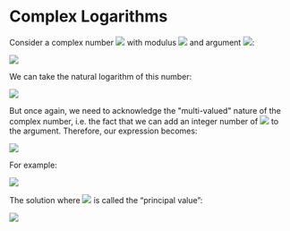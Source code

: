 # Complex Logarithms

Consider a complex number <img src="https://render.githubusercontent.com/render/math?math=z "> with modulus <img src="https://render.githubusercontent.com/render/math?math=|z| "> and argument <img src="https://render.githubusercontent.com/render/math?math=\theta ">:

<img src="https://render.githubusercontent.com/render/math?math=z = |z|e^{i \theta}">

We can take the natural logarithm of this number:

<img src="https://render.githubusercontent.com/render/math?math=\ln z = \left(\ln  |z| e^{i \theta} \right) = \ln |z| %2B\ i \theta ">

But once again, we need to acknowledge the "multi-valued" nature of the complex number, i.e. the fact that we can add an integer number of <img src="https://render.githubusercontent.com/render/math?math=2\pi"> to the argument. Therefore, our expression becomes:

<img src="https://render.githubusercontent.com/render/math?math=\ln z = \left(\ln  |z| e^{i (\theta %2B\ 2n\pi)} \right) = \ln |z| %2B\ i (\theta %2B\ 2n\pi) ">

For example:

<img src="https://render.githubusercontent.com/render/math?math=\ln 2i = \ln \left( 2 e^{i \left(\frac{\pi}{2} %2B\ 2n\pi\right)} \right) = \ln 2 %2B\ i (\frac{\pi}{2} %2B\ 2n\pi) ">

The solution where <img src="https://render.githubusercontent.com/render/math?math=n=0"> is called the “principal value”:

<img src="https://render.githubusercontent.com/render/math?math=\ln 2i = \ln 2 %2B\ i\frac{\pi}{2} ">

